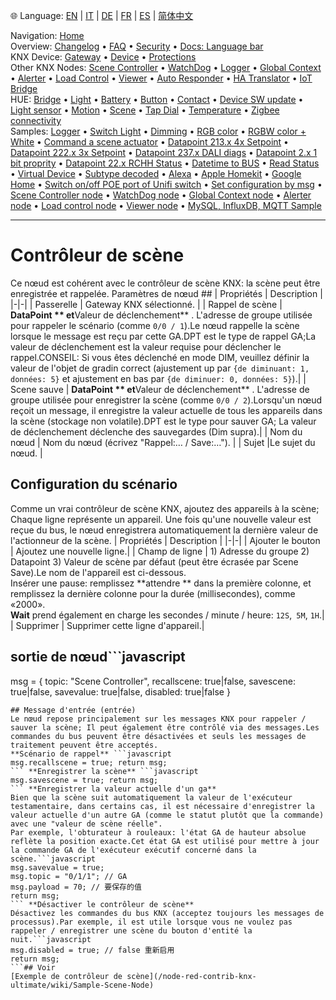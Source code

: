 🌐 Language: [EN](https://supergiovane.github.io/node-red-contrib-knx-ultimate/wiki/SceneController-Configuration) | [IT](https://supergiovane.github.io/node-red-contrib-knx-ultimate/wiki/it-SceneController-Configuration) | [DE](https://supergiovane.github.io/node-red-contrib-knx-ultimate/wiki/de-SceneController-Configuration) | [FR](https://supergiovane.github.io/node-red-contrib-knx-ultimate/wiki/fr-SceneController-Configuration) | [ES](https://supergiovane.github.io/node-red-contrib-knx-ultimate/wiki/es-SceneController-Configuration) | [简体中文](https://supergiovane.github.io/node-red-contrib-knx-ultimate/wiki/zh-CN-SceneController-Configuration)
<!-- NAV START -->
Navigation: [Home](https://supergiovane.github.io/node-red-contrib-knx-ultimate/wiki/Home)  
Overview: [Changelog](https://github.com/Supergiovane/node-red-contrib-knx-ultimate/blob/master/CHANGELOG.md) • [FAQ](https://supergiovane.github.io/node-red-contrib-knx-ultimate/wiki/FAQ-Troubleshoot) • [Security](https://supergiovane.github.io/node-red-contrib-knx-ultimate/wiki/SECURITY) • [Docs: Language bar](https://supergiovane.github.io/node-red-contrib-knx-ultimate/wiki/Docs-Language-Bar)  
KNX Device: [Gateway](https://supergiovane.github.io/node-red-contrib-knx-ultimate/wiki/Gateway-configuration) • [Device](https://supergiovane.github.io/node-red-contrib-knx-ultimate/wiki/Device) • [Protections](https://supergiovane.github.io/node-red-contrib-knx-ultimate/wiki/Protections)  
Other KNX Nodes: [Scene Controller](https://supergiovane.github.io/node-red-contrib-knx-ultimate/wiki/SceneController-Configuration) • [WatchDog](https://supergiovane.github.io/node-red-contrib-knx-ultimate/wiki/WatchDog-Configuration) • [Logger](https://supergiovane.github.io/node-red-contrib-knx-ultimate/wiki/Logger-Configuration) • [Global Context](https://supergiovane.github.io/node-red-contrib-knx-ultimate/wiki/GlobalVariable) • [Alerter](https://supergiovane.github.io/node-red-contrib-knx-ultimate/wiki/Alerter-Configuration) • [Load Control](https://supergiovane.github.io/node-red-contrib-knx-ultimate/wiki/LoadControl-Configuration) • [Viewer](https://supergiovane.github.io/node-red-contrib-knx-ultimate/wiki/knxUltimateViewer) • [Auto Responder](https://supergiovane.github.io/node-red-contrib-knx-ultimate/wiki/KNXAutoResponder) • [HA Translator](https://supergiovane.github.io/node-red-contrib-knx-ultimate/wiki/HATranslator) • [IoT Bridge](https://supergiovane.github.io/node-red-contrib-knx-ultimate/wiki/IoT-Bridge-Configuration)  
HUE: [Bridge](https://supergiovane.github.io/node-red-contrib-knx-ultimate/wiki/HUE%20Bridge%20configuration) • [Light](https://supergiovane.github.io/node-red-contrib-knx-ultimate/wiki/HUE%20Light) • [Battery](https://supergiovane.github.io/node-red-contrib-knx-ultimate/wiki/HUE%20Battery) • [Button](https://supergiovane.github.io/node-red-contrib-knx-ultimate/wiki/HUE%20Button) • [Contact](https://supergiovane.github.io/node-red-contrib-knx-ultimate/wiki/HUE%20Contact%20sensor) • [Device SW update](https://supergiovane.github.io/node-red-contrib-knx-ultimate/wiki/HUE%20Device%20software%20update) • [Light sensor](https://supergiovane.github.io/node-red-contrib-knx-ultimate/wiki/HUE%20Light%20sensor) • [Motion](https://supergiovane.github.io/node-red-contrib-knx-ultimate/wiki/HUE%20Motion) • [Scene](https://supergiovane.github.io/node-red-contrib-knx-ultimate/wiki/HUE%20Scene) • [Tap Dial](https://supergiovane.github.io/node-red-contrib-knx-ultimate/wiki/HUE%20Tapdial) • [Temperature](https://supergiovane.github.io/node-red-contrib-knx-ultimate/wiki/HUE%20Temperature%20sensor) • [Zigbee connectivity](https://supergiovane.github.io/node-red-contrib-knx-ultimate/wiki/HUE%20Zigbee%20connectivity)  
Samples: [Logger](https://supergiovane.github.io/node-red-contrib-knx-ultimate/wiki/Logger-Sample) • [Switch Light](https://supergiovane.github.io/node-red-contrib-knx-ultimate/wiki/-Sample---Switch-light) • [Dimming](https://supergiovane.github.io/node-red-contrib-knx-ultimate/wiki/-Sample---Dimming) • [RGB color](https://supergiovane.github.io/node-red-contrib-knx-ultimate/wiki/-Sample---RGB-Color) • [RGBW color + White](https://supergiovane.github.io/node-red-contrib-knx-ultimate/wiki/-Sample---RGBW-Color-plus-White) • [Command a scene actuator](https://supergiovane.github.io/node-red-contrib-knx-ultimate/wiki/-Sample---Control-a-scene-actuator) • [Datapoint 213.x 4x Setpoint](https://supergiovane.github.io/node-red-contrib-knx-ultimate/wiki/-Sample---DPT213) • [Datapoint 222.x 3x Setpoint](https://supergiovane.github.io/node-red-contrib-knx-ultimate/wiki/-Sample---DPT222) • [Datapoint 237.x DALI diags](https://supergiovane.github.io/node-red-contrib-knx-ultimate/wiki/-Sample---DPT237) • [Datapoint 2.x 1 bit proprity](https://supergiovane.github.io/node-red-contrib-knx-ultimate/wiki/-Sample---DPT2) • [Datapoint 22.x RCHH Status](https://supergiovane.github.io/node-red-contrib-knx-ultimate/wiki/-Sample---DPT22) • [Datetime to BUS](https://supergiovane.github.io/node-red-contrib-knx-ultimate/wiki/-Sample---DateTime-to-BUS) • [Read Status](https://supergiovane.github.io/node-red-contrib-knx-ultimate/wiki/-Sample---Read-value-from-Device) • [Virtual Device](https://supergiovane.github.io/node-red-contrib-knx-ultimate/wiki/-Sample---Virtual-Device) • [Subtype decoded](https://supergiovane.github.io/node-red-contrib-knx-ultimate/wiki/-Sample---Subtype) • [Alexa](https://supergiovane.github.io/node-red-contrib-knx-ultimate/wiki/-Sample---Alexa) • [Apple Homekit](https://supergiovane.github.io/node-red-contrib-knx-ultimate/wiki/-Sample---Apple-Homekit) • [Google Home](https://supergiovane.github.io/node-red-contrib-knx-ultimate/wiki/-Sample---Google-Assistant) • [Switch on/off POE port of Unifi switch](https://supergiovane.github.io/node-red-contrib-knx-ultimate/wiki/-Sample---UnifiPOE) • [Set configuration by msg](https://supergiovane.github.io/node-red-contrib-knx-ultimate/wiki/-Sample-setConfig) • [Scene Controller node](https://supergiovane.github.io/node-red-contrib-knx-ultimate/wiki/Sample-Scene-Node) • [WatchDog node](https://supergiovane.github.io/node-red-contrib-knx-ultimate/wiki/-Sample---WatchDog) • [Global Context node](https://supergiovane.github.io/node-red-contrib-knx-ultimate/wiki/SampleGlobalContextNode) • [Alerter node](https://supergiovane.github.io/node-red-contrib-knx-ultimate/wiki/SampleAlerter) • [Load control node](https://supergiovane.github.io/node-red-contrib-knx-ultimate/wiki/SampleLoadControl) • [Viewer node](https://supergiovane.github.io/node-red-contrib-knx-ultimate/wiki/knxUltimateViewer) • [MySQL, InfluxDB, MQTT Sample](https://supergiovane.github.io/node-red-contrib-knx-ultimate/wiki/Sample-KNX2MQTT-KNX2MySQL-KNX2InfluxDB)
<!-- NAV END -->
---
# Contrôleur de scène
Ce nœud est cohérent avec le contrôleur de scène KNX: la scène peut être enregistrée et rappelée.
Paramètres de nœud ##
| Propriétés | Description |
|-|-|
| Passerelle | Gateway KNX sélectionné. |
| Rappel de scène | **DataPoint ** et**Valeur de déclenchement** . L'adresse de groupe utilisée pour rappeler le scénario (comme `0/0 / 1`).Le nœud rappelle la scène lorsque le message est reçu par cette GA.DPT est le type de rappel GA;La valeur de déclenchement est la valeur requise pour déclencher le rappel.CONSEIL: Si vous êtes déclenché en mode DIM, veuillez définir la valeur de l'objet de gradin correct (ajustement up par `{de diminuant: 1, données: 5}` et ajustement en bas par `{de diminuer: 0, données: 5}`).|
| Scene sauve | **DataPoint ** et**Valeur de déclenchement** . L'adresse de groupe utilisée pour enregistrer la scène (comme `0/0 / 2`).Lorsqu'un nœud reçoit un message, il enregistre la valeur actuelle de tous les appareils dans la scène (stockage non volatile).DPT est le type pour sauver GA; La valeur de déclenchement déclenche des sauvegardes (Dim supra).|
| Nom du nœud | Nom du nœud (écrivez "Rappel:… / Save:…"). |
| Sujet |Le sujet du nœud. |
## Configuration du scénario
Comme un vrai contrôleur de scène KNX, ajoutez des appareils à la scène; Chaque ligne représente un appareil.
Une fois qu'une nouvelle valeur est reçue du bus, le nœud enregistrera automatiquement la dernière valeur de l'actionneur de la scène.
| Propriétés | Description |
|-|-|
| Ajouter le bouton | Ajoutez une nouvelle ligne.|
| Champ de ligne | 1) Adresse du groupe 2) Datapoint 3) Valeur de scène par défaut (peut être écrasée par Scene Save).Le nom de l'appareil est ci-dessous.<br/> Insérer une pause: remplissez **attendre ** dans la première colonne, et remplissez la dernière colonne pour la durée (millisecondes), comme «2000».<br/>**Wait** prend également en charge les secondes / minute / heure: `12S`,` 5M`, `1H`.|
| Supprimer | Supprimer cette ligne d'appareil.|
## sortie de nœud```javascript
msg = {
  topic: "Scene Controller",
  recallscene: true|false,
  savescene: true|false,
  savevalue: true|false,
  disabled: true|false
}
```---
## Message d'entrée (entrée)
Le nœud repose principalement sur les messages KNX pour rappeler / sauver la scène; Il peut également être contrôlé via des messages.Les commandes du bus peuvent être désactivées et seuls les messages de traitement peuvent être acceptés.
**Scénario de rappel** ```javascript
msg.recallscene = true; return msg;
``` **Enregistrer la scène** ```javascript
msg.savescene = true; return msg;
``` **Enregistrer la valeur actuelle d'un ga**
Bien que la scène suit automatiquement la valeur de l'exécuteur testamentaire, dans certains cas, il est nécessaire d'enregistrer la valeur actuelle d'un autre GA (comme le statut plutôt que la commande) avec une "valeur de scène réelle".
Par exemple, l'obturateur à rouleaux: l'état GA de hauteur absolue reflète la position exacte.Cet état GA est utilisé pour mettre à jour la commande GA de l'exécuteur exécutif concerné dans la scène.```javascript
msg.savevalue = true;
msg.topic = "0/1/1"; // GA
msg.payload = 70; // 要保存的值
return msg;
``` **Désactiver le contrôleur de scène**
Désactivez les commandes du bus KNX (acceptez toujours les messages de processus).Par exemple, il est utile lorsque vous ne voulez pas rappeler / enregistrer une scène du bouton d'entité la nuit.```javascript
msg.disabled = true; // false 重新启用
return msg;
```## Voir
[Exemple de contrôleur de scène](/node-red-contrib-knx-ultimate/wiki/Sample-Scene-Node)